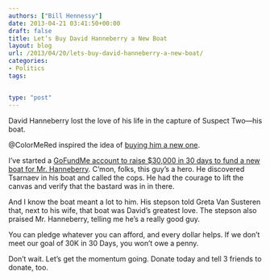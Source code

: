 ```yaml
---
authors: ["Bill Hennessy"]
date: 2013-04-21 03:41:50+00:00
draft: false
title: Let’s Buy David Hanneberry a New Boat
layout: blog
url: /2013/04/20/lets-buy-david-hanneberry-a-new-boat/
categories:
- Politics
tags:


type: "post"
---
```


David Hanneberry lost the love of his life in the capture of Suspect Two—his boat.

@ColorMeRed inspired the idea of [buying him a new one](https://www.gofundme.com/buy-hanneberry-a-boat). 

I’ve started a [GoFundMe account to raise $30,000 in 30 days to fund a new boat for Mr. Hanneberry](https://www.gofundme.com/buy-hanneberry-a-boat). C’mon, folks, this guy’s a hero. He discovered Tsarnaev in his boat and called the cops. He had the courage to lift the canvas and verify that the bastard was in in there. 

And I know the boat meant a lot to him. His stepson told Greta Van Susteren that, next to his wife, that boat was David’s greatest love. The stepson also praised Mr. Hanneberry, telling me he’s a really good guy.

You can pledge whatever you can afford, and every dollar helps. If we don’t meet our goal of 30K in 30 Days, you won’t owe a penny.

Don’t wait. Let’s get the momentum going. Donate today and tell 3 friends to donate, too. 
